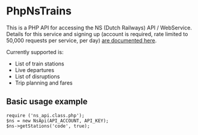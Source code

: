 PhpNsTrains
======

This is a PHP API for accessing the NS (Dutch Railways) API / WebService. Details for this service and signing up (account is required, rate limited to 50,000 requests per service, per day) [are documented here](http://ns.nl/api).

Currently supported is:

* List of train stations
* Live departures
* List of disruptions
* Trip planning and fares

Basic usage example
-------------------

	require ('ns_api.class.php');
	$ns = new NsApi(API_ACCOUNT, API_KEY);
	$ns->getStations('code', true);
